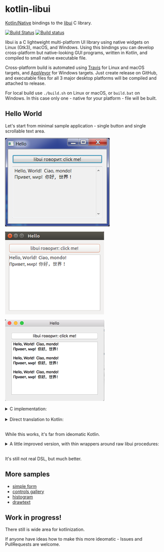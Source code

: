 kotlin-libui
============

[Kotlin/Native](https://github.com/JetBrains/kotlin-native) bindings to the
[libui](https://github.com/andlabs/libui.git) C library.

[![Build Status](https://travis-ci.org/msink/kotlin-libui.svg?branch=master)](https://travis-ci.org/msink/kotlin-libui)
[![Build status](https://ci.appveyor.com/api/projects/status/github/msink/kotlin-libui?svg=true)](https://ci.appveyor.com/project/msink/kotlin-libui)

libui is a C lightweight multi-platform UI library using native widgets on Linux (Gtk3), macOS, and Windows.
Using this bindings you can develop cross-platform but native-looking GUI programs, written in Kotlin,
and compiled to small native executable file.

Cross-platform build is automated using [Travis](https://travis-ci.org) for Linux and macOS targets, and
[AppVeyor](https://ci.appveyor.com) for Windows targets. Just create release on GitHub, and executable files
for all 3 major desktop platforms will be compiled and attached to release.

For local build use `./build.sh` on Linux or macOS, or `build.bat` on Windows.
In this case only one - native for your platform - file will be built.

## Hello World

Let's start from minimal sample application - single button and single scrollable text area.

![Windows](samples/hello/hello-windows.png)

![Unix](samples/hello/hello-linux.png)

![macOS](samples/hello/hello-osx.png)

<details>
 <summary>C implementation:</summary>
    
``` c
#include "ui.h"

static int onClosing(uiWindow *window, void *data)
{
    uiQuit();
    return 1;
}

static void saySomething(uiButton *button, void *data)
{
    uiMultilineEntryAppend(uiMultilineEntry(data),
        "Hello, World!  Ciao, mondo!\n"
        "Привет, мир!  你好，世界！\n\n");
}

int main(void)
{
    uiInitOptions options;
    uiWindow *window;
    uiBox *box;
    uiButton *button;
    uiMultilineEntry *scroll;

    memset(&options, 0, sizeof(options));
    if (uiInit(&options) != NULL)
        abort();

    window = uiNewWindow("Hello", 320, 240, 0);
    uiWindowSetMargined(window, 1);

    box = uiNewVerticalBox();
    uiBoxSetPadded(box, 1);
    uiWindowSetChild(window, uiControl(box));

    scroll = uiNewMultilineEntry();
    uiMultilineEntrySetReadOnly(scroll, 1);

    button = uiNewButton("libui говорит: click me!");
    uiButtonOnClicked(button, saySomething, scroll);
    uiBoxAppend(box, uiControl(button), 0);

    uiBoxAppend(box, uiControl(scroll), 1);

    uiWindowOnClosing(window, onClosing, NULL);
    uiControlShow(uiControl(window));
    uiMain();
    return 0;
}
```
</details><br/>

<details>
 <summary>Direct translation to Kotlin:</summary>
    
``` kt
import kotlinx.cinterop.*
import libui.*

fun main(args: Array<String>) = memScoped {
    val options = alloc<uiInitOptions>()
    val error = uiInit(options.ptr)
    if (error != null) throw Error("Error: '${error.toKString()}'")

    val window = uiNewWindow("Hello", 320, 240, 0)
    uiWindowSetMargined(window, 1)

    val box = uiNewVerticalBox()
    uiBoxSetPadded(box, 1)
    uiWindowSetChild(window, box?.reinterpret())

    val scroll = uiNewMultilineEntry()
    uiMultilineEntrySetReadOnly(scroll, 1)
    val button = uiNewButton("libui говорит: click me!")
    fun saySomething(button: CPointer<uiButton>?, data: COpaquePointer?) {
        uiMultilineEntryAppend(data?.reinterpret(),
            "Hello, World!  Ciao, mondo!\n" +
            "Привет, мир!  你好，世界！\n\n")
    }
    uiButtonOnClicked(button, staticCFunction(::saySomething), scroll)
    uiBoxAppend(box, button?.reinterpret(), 0)
    uiBoxAppend(box, scroll?.reinterpret(), 1)

    fun onClosing(window: CPointer<uiWindow>?, data: COpaquePointer?): Int {
        uiQuit()
        return 1
    }
    uiWindowOnClosing(window, staticCFunction(::onClosing), null)
    uiControlShow(window?.reinterpret())
    uiMain()
    uiUninit()
}
```
</details><br/>

While this works, it's far from ideomatic Kotlin.

<details>
 <summary>A little improved version, with thin wrappers around raw libui procedures:</summary>

``` kt
import libui.*

fun main(args: Array<String>) = application {
    Window(
        title = "Hello",
        width = 320,
        height = 240,
        hasMenubar = false) {
        margined = true

        setChild(VerticalBox {
            padded = true
            val scroll = MultilineEntry {
                readOnly = true
            }
            val button = Button("libui говорит: click me!") {
                action {
                    scroll.append("Hello, World!  Ciao, mondo!\n" +
                                  "Привет, мир!  你好，世界！\n\n")
                }
            }
            append(button)
            append(scroll, stretchy = true)
        })

        onClose { uiQuit(); true }
        show()
    }
}
```
</details><br/>

It's still not real DSL, but much better.

## More samples

- [simple form](samples/form)
- [controls gallery](samples/controlgallery)
- [histogram](samples/histogram)
- [drawtext](samples/drawtext)

## Work in progress!

There still is wide area for kotlinization.

If anyone have ideas how to make this more ideomatic - Issues and PullRequests are welcome.
